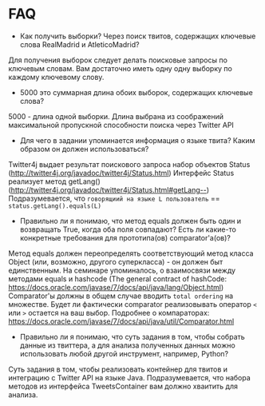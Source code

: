 # FAQ

* Как получить выборки? Через поиск твитов, содержащих ключевые слова RealMadrid и AtleticoMadrid?

Для получения выборок следует делать поисковые запросы по ключевым словам.
Вам достаточно иметь одну одну выборку по каждому ключевому слову.

* 5000 это суммарная длина обоих выборок, содержащих ключевые слова?

5000 - длина одной выборки. Длина выбрана из соображений максимальной пропускной способности поиска через Twitter API

* Для чего в задании упоминается информация о языке твита? Каким образом он должен использоваться?

Twitter4j выдает результат поискового запроса набор объектов Status (http://twitter4j.org/javadoc/twitter4j/Status.html)
Интерфейс Status реализует метод getLang() (http://twitter4j.org/javadoc/twitter4j/Status.html#getLang--) 
Подразумевается, что `говорящиий на языке L пользователь` == `status.getLang().equals(L)`

* Правильно ли я понимаю, что метод equals должен быть один и возвращать True, когда оба поля совпадают? Есть ли какие-то конкретные требования для прототипа(ов) comparator'а(ов)? 

Метод equals должен переопределять соответствующий метод класса Object (или, возможно, другого суперкласса) - он должен быт единственным.
На семинаре упоминалось, о взаимосвязи между методами equals и hashcode (The general contract of hashCode: https://docs.oracle.com/javase/7/docs/api/java/lang/Object.html) 
Comparator'ы должны в общем случае вводить `total ordering` на множестве. Будет ли фактически comparator реализовывать оператор `<` или `>` остается на ваш выбор. Подробнее о компараторах: https://docs.oracle.com/javase/7/docs/api/java/util/Comparator.html

* Правильно ли я понимаю, что суть задания в том, чтобы собрать данные из твиттера, а для анализа полученных данных можно использовать любой другой инструмент, например, Python?

Суть задания в том, чтобы реализовать контейнер для твитов и интеграцию с Twitter API на языке Java. Подразумевается, что набора методов из интерфейса TweetsContainer вам должно хваитить для анализа.

